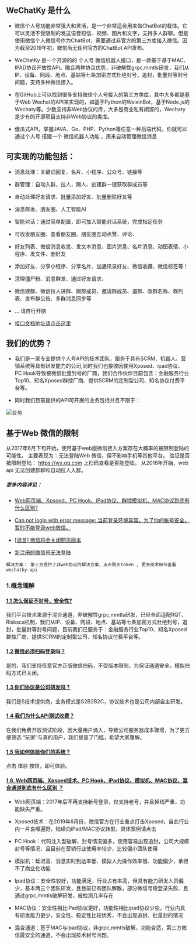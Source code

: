 ## WeChatKy 是什么  

- 微信个人号功能非常强大和灵活，是一个非常适合用来做ChatBot的载体。它可以灵活不受限制的发送语音短信、视频、图片和文字，支持多人群聊。但是使用微信个人微信号作为ChatBot，需要通过非官方的第三方库接入微信。因为截至2019年初，微信尚无任何官方的ChatBot API发布。

- WeChatKy 是一个开源的的 个人号 微信机器人接口，是一款基于基于MAC、IPAD协议开放性API。融合两种协议优势，非破解性grpc,mmtls研发，我们从IP、设备、网段、地点、基站等七条加密方式杜绝封号，追封，批量封等封号问题，支持多种微信接入。

- 在GitHub上可以找到很多支持微信个人号接入的第三方类库，其中大多都是基于Web Wechat的API来实现的，如基于Python的WeixinBot，基于Node.js的Wechaty等。少数支持非Web协议的库，大多是商业私有闭源的，Wechaty是少有的开源项目支持非Web协议的类库。

- 傻瓜式API，掌握JAVA、Go、PHP、Python等任意一种后端代码，你就可以 通过个人号 搭建一个 微信机器人功能 ，用来自动管理微信消息


## 可实现的功能包括：

- 消息处理：关键词回复、名片、小程序、公众号、链接等

- 群管理：自动入群，拉人，踢人、创建群一键获取群成员等

- 自动处理好友请求、批量添加好友、批量删除好友等
- 消息群发、朋友圈、人工智能AI
- 智能对话：通过简单配置，即可加入智能对话系统，完成指定任务
- 可收发朋友圈、查看朋友圈、朋友圈互动点赞、评论、
- 好友列表、微信消息收发、发文本消息、图片消息、名片消息、动图表情、小程序、发文件、删好友
- 添加好友、分享小程序、分享名片、加通讯录好友、微信收藏、微信标签等！
- 清理僵尸粉、消息群发、通过好友请求、
- 微信建群、微信拉人进群、踢群成员、邀请群成员、退群、改群名称、群列表、发布群公告、多群消息同步等
- ... 请自行开脑
- [接口文档地址请点击这里](https://wkteam.gitbook.io/api/)


## 我们的优势？
- 我们是一家专业提供个人号API的技术团队，服务于具有SCRM、机器人、营销系统等具有研发能力的公司,同时我们也接收因使用Xposed、ipad协议、PC Hook导致被微信批量封号的厂商，我们合作伙伴目前包含：金融服务行业Top10、知名Xposed群控厂商、提供SCRM的定制型公司、知名协议付费平台等。

- 同时我们目前提供的API可开展的业务包括并且不限于：

![业务](https://blobscdn.gitbook.com/v0/b/gitbook-28427.appspot.com/o/assets%2F-LlzM9qN6gYCbu9GuLAw%2F-Lm3FypTbcDU-UQpumgk%2F-Lm3i9E-9JNR1bADuU3z%2F%E5%BE%AE%E6%8E%A7%E8%AE%A4%E7%9F%A5.png?alt=media&token=137af8fc-24c4-4f02-8d7e-792cfb1a7f69)



## 基于Web 微信的限制    
从2017年6月下旬开始，使用基于web版微信接入方案存在大概率的被限制登陆的可能性。 主要表现为：无法登陆Web 微信，但不影响手机等其他平台。 验证是否被限制登陆： https://wx.qq.com 上扫码查看是否能登陆。
从2018年开始，web api 无法创建群聊和自动拉人入群。
##### 更多内容详见：
 - [Web网页端、Xpsoed、PC Hook、iPad协议、群控模拟机、MAC协议到底有什么区别?](https://wkteam.gitbook.io/api/chang-jian-wen-ti#web-wang-ye-duan-xpsoed-ji-shu-pc-hookipad-xie-yi-mo-ni-ji-mac-xie-yi-dao-di-you-shen-me-qu-bie)
 - [Can not login with error message: 当前登录环境异常。为了你的帐号安全，暂时不能登录web微信。]()
 - [[谣言] 微信将会关闭网页版本]()

 - [新注册的微信号无法登陆]()
```
解决方案： 第三方提供了非web协议的解决方案，点击购买token , 更多技术细节查看 wechatky-api
```
### 1.概念理解
#### [1.1 怎么保证不封号，安全性?]()
我们平台技术来源于混合通道，非破解性grpc,mmtls研发，已经全面适配RQT、Risksca机制，我们从IP、设备、网段、地点、基站等七条加密方式杜绝封号，追封，批量封等封号问题，目前我们已服务于：金融服务行业Top10、知名Xposed群控厂商、提供SCRM的定制型公司、知名协议付费平台等。


#### [1.2 微信必须扫码登录吗？]()
是的，我们支持任意官方正版微信扫码，不受版本限制，为保证通道安全，模拟扫码方式已关闭。

#### [1.3 你们协议是公司研发吗？]()
我们是S技术提供商，业务模式是S2B2B2C，协议技术也是公司内部自主研发。

#### [1.4 我们为什么API测试收费？]()
在我们免费开放测试阶段，因大量用户涌入，导致公司服务器成本骤增，为了更方便筛选 “玩家”与真的用户，我们提高了门槛，希望大家理解。

#### [1.5 我如何体验你们的系统？]()
点击 体验 按钮，即可体验。

#### [1.6. Web网页端、Xpsoed技术、PC Hook、iPad协议、模拟机、MAC协议、混合通道到底有什么区别 ？]()
- Web网页端：2017年后不再支持新号登录，仅支持老号，并且掉线严重，功能缺失严重。

- Xposed技术：在2019年6月份，微信官方在行业重点打击Xposed，自此行业内一片哀嚎遍野，陆续向iPad/MAC协议转型。具体案例请点击

- PC Hook：代码注入型破解，封号情况偏多，使用容易出现追封，公司大规模封号等情况，且目前在营销行业使用率较少，比较偏小团队使用

- 模拟机：延迟高、消息实时到达率低、模拟人为操作效率慢、功能偏少，承担不了商业化功能

- Ipad协议：安全性较好，功能满足，行业占有率高，但具有能力研发人员偏少，基本两三个团队研发，且目前已有团队解散，部分微信号段登录失败、且通过grpc,mmtls破解研发，被检测几率存在

- MAC协议：安全性相比iPad协议更好，功能性相比ipad协议少些，行业内具有研发能力更少，安全性、稳定性比较优秀，不会出现追封、批量封的情况

- 混合通道：基于MAC与Ipad协议，非grpc,mmtls破解，功能合适，第三方微信最安全的通道，不会出现技术封号问题。